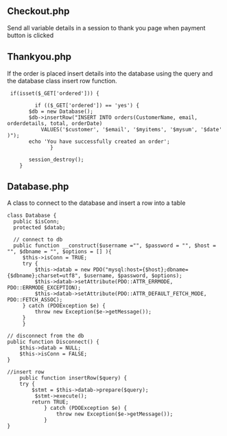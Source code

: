 Checkout.php
---------------
Send all variable details in a session to thank you page when payment button is clicked

Thankyou.php
-------------
If the order is placed insert details into the database using the query and the database class insert row function.

```
 if(isset($_GET['ordered'])) {
         
         if (($_GET['ordered']) == 'yes') {     
       $db = new Database();
       $db->insertRow("INSERT INTO orders(CustomerName, email, orderdetails, total, orderDate) 
           VALUES('$customer', '$email', '$myitems', '$mysum', '$date' )");
       echo 'You have successfully created an order';
              }
	
       session_destroy();
    } 
```

Database.php
------------
A class to connect to the database and insert a row into a table

```
class Database {
  public $isConn;
  protected $datab;

  // connect to db
  public function __construct($username ="", $password = "", $host = "", $dbname = "", $options = [] ){
     $this->isConn = TRUE;
     try {
         $this->datab = new PDO("mysql:host={$host};dbname={$dbname};charset=utf8", $username, $password, $options);
         $this->datab->setAttribute(PDO::ATTR_ERRMODE, PDO::ERRMODE_EXCEPTION);
         $this->datab->setAttribute(PDO::ATTR_DEFAULT_FETCH_MODE, PDO::FETCH_ASSOC);
     } catch (PDOException $e) {
         throw new Exception($e->getMessage());
     }
     }

// disconnect from the db
public function Disconnect() {
    $this->datab = NULL;
    $this->isConn = FALSE;
}

//insert row
    public function insertRow($query) {
    try {
        $stmt = $this->datab->prepare($query);
         $stmt->execute();
        return TRUE;
            } catch (PDOException $e) {
                throw new Exception($e->getMessage());
            }
}
```
